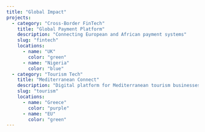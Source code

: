 ```yaml
---
title: "Global Impact"
projects:
  - category: "Cross-Border FinTech"
    title: "Global Payment Platform"
    description: "Connecting European and African payment systems"
    slug: "fintech"
    locations:
      - name: "UK"
        color: "green"
      - name: "Nigeria"
        color: "blue"
  - category: "Tourism Tech"
    title: "Mediterranean Connect"
    description: "Digital platform for Mediterranean tourism businesses"
    slug: "tourism"
    locations:
      - name: "Greece"
        color: "purple"
      - name: "EU"
        color: "green"
---
```

